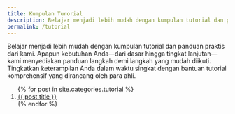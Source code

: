 ```yaml
---
title: Kumpulan Turorial
description: Belajar menjadi lebih mudah dengan kumpulan tutorial dan panduan praktis dari kami. Apapun kebutuhan Anda—dari dasar hingga tingkat lanjutan—kami menyediakan panduan langkah demi langkah yang mudah diikuti. Tingkatkan keterampilan Anda dalam waktu singkat dengan bantuan tutorial komprehensif yang dirancang oleh para ahli.
permalink: /tutorial
---
```


Belajar menjadi lebih mudah dengan kumpulan tutorial dan panduan praktis dari kami. Apapun kebutuhan Anda—dari dasar hingga tingkat lanjutan—kami menyediakan panduan langkah demi langkah yang mudah diikuti. Tingkatkan keterampilan Anda dalam waktu singkat dengan bantuan tutorial komprehensif yang dirancang oleh para ahli.

<ol class="arti">{% for post in site.categories.tutorial %}
<li class="{% if page.title == post.title %}current{% endif %}">
<a href="{{ post.url }}" title="{{ post.title }}">{{ post.title }}</a>
</li>
{% endfor %}
</ol>
